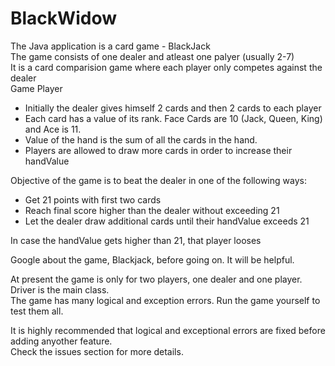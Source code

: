 # BlackWidow
The Java application is a card game - BlackJack  
The game consists of one dealer and atleast one palyer (usually 2-7)  
It is a card comparision game where each player only competes against the dealer  
Game Player  
- Initially the dealer gives himself 2 cards and then 2 cards to each player  
- Each card has a value of its rank. Face Cards are 10 (Jack, Queen, King) and Ace is 11.
- Value of the hand is the sum of all the cards in the hand.  
- Players are allowed to draw more cards in order to increase their handValue  

Objective of the game is to beat the dealer in one of the following ways:  
- Get 21 points with first two cards  
- Reach final score higher than the dealer without exceeding 21  
- Let the dealer draw additional cards until their handValue exceeds 21  

In case the handValue gets higher than 21, that player looses  

Google about the game, Blackjack, before going on. It will be helpful.  

At present the game is only for two players, one dealer and one player.  
Driver is the main class.  
The game has many logical and exception errors. Run the game yourself to test them all.  
  
It is highly recommended that logical and exceptional errors are fixed before adding anyother feature.  
Check the issues section for more details.  

